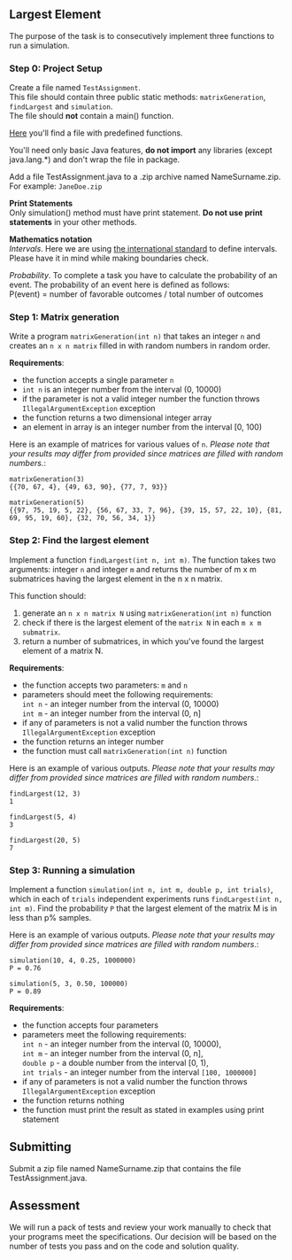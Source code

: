 ## Largest Element
The purpose of the task is to consecutively implement three functions to run a simulation.

### Step 0: Project Setup
Create a file named `TestAssignment`. <br>
This file should contain three public static methods: `matrixGeneration`, `findLargest` and `simulation`. <br>
The file should **not** contain a main() function.

[Here](TestAssignment.java) you'll find a file with predefined functions.

You'll need only basic Java features, **do not import** any libraries (except java.lang.*) and don't wrap the file in package.

Add a file TestAssignment.java to a .zip archive named NameSurname.zip. For example: `JaneDoe.zip`

**Print Statements** <br>
Only simulation() method must have print statement. **Do not use print statements** in your other methods.

**Mathematics notation** <br>
*Intervals*. Here we are using [the international standard](https://en.wikipedia.org/wiki/Interval_(mathematics)#Notations_for_intervals) to define intervals. Please have it in mind while making boundaries check.

*Probability*. To complete a task you have to calculate the probability of an event. The probability of an event here is defined as follows:<br>
P(event) = number of favorable outcomes / total number of outcomes

### Step 1: Matrix generation
Write a program `matrixGeneration(int n)` that takes an integer `n` and creates an `n x n matrix` filled in with random numbers in random order.

**Requirements**:
- the function accepts a single parameter `n`
- `int n` is an integer number from the interval (0, 10000)
- if the parameter is not a valid integer number the function throws `IllegalArgumentException` exception
- the function returns a two dimensional integer array
- an element in array is an integer number from the interval [0, 100)

Here is an example of matrices for various values of `n`. *Please note that your results may differ from provided since matrices are filled with random numbers.*:

    matrixGeneration(3)
    {{70, 67, 4}, {49, 63, 90}, {77, 7, 93}}
    
    matrixGeneration(5)
    {{97, 75, 19, 5, 22}, {56, 67, 33, 7, 96}, {39, 15, 57, 22, 10}, {81, 69, 95, 19, 60}, {32, 70, 56, 34, 1}}

### Step 2: Find the largest element
Implement a function `findLargest(int n, int m)`. The function takes two arguments: integer `n` and integer `m` and returns the number of m x m submatrices having the largest element in the n x n matrix.

This function should:
1. generate an `n x n matrix N` using `matrixGeneration(int n)` function
2. check if there is the largest  element of the `matrix N` in each `m x m submatrix`.
3. return a number of submatrices, in which you've found the largest element of a matrix N.

**Requirements**:
- the function accepts two parameters: `m` and `n`
- parameters should meet the following requirements: <br>
`int n` - an integer number from the interval (0, 10000) <br>
`int m` - an integer number from the interval (0, n]
- if any of parameters is not a valid number the function throws `IllegalArgumentException` exception
- the function returns an integer number
- the function must call `matrixGeneration(int n)` function

Here is an example of various outputs. *Please note that your results may differ from provided since matrices are filled with random numbers.*:

    findLargest(12, 3)
    1
    
    findLargest(5, 4)
    3
    
    findLargest(20, 5)
    7

### Step 3: Running a simulation
Implement a function `simulation(int n, int m, double p, int trials)`, which in each of `trials` independent experiments runs `findLargest(int n, int m)`.
Find the probability `P` that the largest element of the matrix M is in less than p% samples.

Here is an example of various outputs. *Please note that your results may differ from provided since matrices are filled with random numbers.*:

    simulation(10, 4, 0.25, 1000000)
    P = 0.76
    
    simulation(5, 3, 0.50, 100000)
    P = 0.89

**Requirements**:
- the function accepts four parameters
- parameters meet the following requirements: <br>
`int n` - an integer number from the interval (0, 10000),<br>
`int m` - an integer number from the interval (0, n], <br>
`double p` - a double number from the interval [0, 1), <br>
`int trials` - an integer number from the interval `[100, 1000000]`<br>
- if any of parameters is not a valid number the function throws `IllegalArgumentException` exception
- the function returns nothing
- the function must print the result as stated in examples using print statement

## Submitting
Submit a zip file named NameSurname.zip that contains the file TestAssignment.java.

## Assessment
We will run a pack of tests and review your work manually to check that your programs meet the specifications. Our decision will be based on the number of tests you pass and on the code and solution quality.